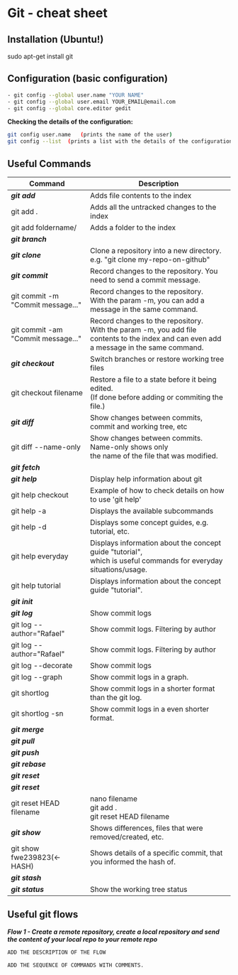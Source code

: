 # Git - cheat sheet

## Installation (Ubuntu!)
sudo apt-get install git 

## Configuration (basic configuration)
```sh
- git config --global user.name "YOUR NAME"
- git config --global user.email YOUR_EMAIL@email.com
- git config --global core.editor gedit
```
**Checking the details of the configuration:**
```sh
git config user.name   (prints the name of the user)
git config --list  (prints a list with the details of the configurations)
```
## Useful Commands

| Command | Description |
| ------ | ------  |
| **_git add_** | Adds file contents to the index | 
| git add . | Adds all the untracked changes to the index  |
| git add foldername/ | Adds a folder to the index |
| **_git branch_** |  |  
| **_git clone_** | Clone a repository into a new directory. e.g. "git clone my-repo-on-github" |  
| **_git commit_** | Record changes to the repository. You need to send a commit message. |
| git commit -m "Commit message..." | Record changes to the repository. <br/>With the param -m, you can add a message in the same command. |
| git commit -am "Commit message..."| Record changes to the repository.<br/> With the param -m, you add file contents to the index and can even add a message in the same command. |
| **_git checkout_** | Switch branches or restore working tree files |
| git checkout filename| Restore a file to a state before it being edited.<br/> (If done before adding or commiting the file.)  |
| **_git diff_** | Show changes between commits, commit and working tree, etc |
| git diff --name-only | Show changes between commits. Name-only shows only<br/> the name of the file that was modified.|
| **_git fetch_** |  |  
| **_git help_** |  Display help information about git  |
| git help checkout | Example of how to check details on how to use 'git help'  |
| git help -a |  Displays the available subcommands  |
| git help -d |  Displays some concept guides, e.g. tutorial, etc.  |
| git help everyday |  Displays information about the concept guide "tutorial", <br/> which is useful commands for everyday situations/usage.  |
| git help tutorial|  Displays information about the concept guide "tutorial".|
| **_git init_** |  |  
| **_git log_** | Show commit logs  |
| git log --author="Rafael"| Show commit logs. Filtering by author  |
| git log --author="Rafael"| Show commit logs. Filtering by author  |
| git log --decorate | Show commit logs  |
| git log --graph | Show commit logs in a graph.  |
| git shortlog | Show commit logs in a shorter format than the git log.  |
| git shortlog -sn | Show commit logs in a even shorter format. |
| **_git merge_** |  |  
| **_git pull_** |  |  
| **_git push_** |  |  
| **_git rebase_** |  |  
| **_git reset_** |  |  
| **_git reset_** |  |
| git reset HEAD filename | nano filename <br/> git add .  <br/> git reset HEAD filename  | 
| **_git show_** | Shows differences, files that were removed/created, etc. |
| git show fwe239823(<-HASH) | Shows details of a specific commit, that you informed the hash of. |
| **_git stash_** |  |  
| **_git status_** | Show the working tree status |  

## Useful git flows
**_Flow 1 - Create a remote repository, create a local repository and send the content of your local repo to your remote repo_**
```sh
ADD THE DESCRIPTION OF THE FLOW 
```
```sh
ADD THE SEQUENCE OF COMMANDS WITH COMMENTS.
```





